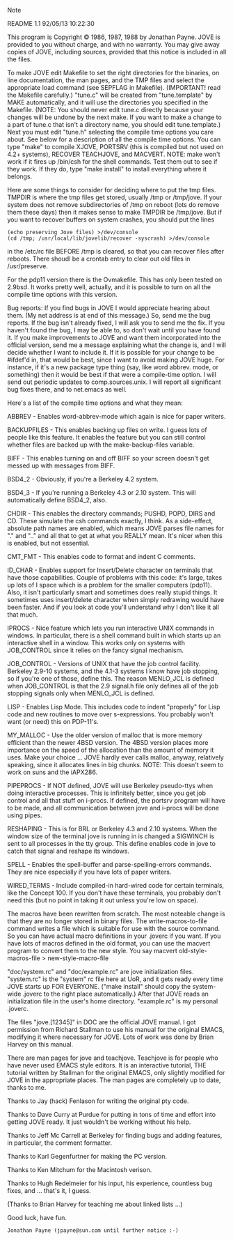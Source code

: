 > [!NOTE]
>
>	README	1.1	92/05/13 10:22:30
>
> This program is Copyright :copyright: 1986, 1987, 1988 by Jonathan Payne.  JOVE
> is provided to you without charge, and with no warranty.  You may give
> away copies of JOVE, including sources, provided that this notice is
> included in all the files.

To make JOVE edit Makefile to set the right directories for the binaries,
on line documentation, the man pages, and the TMP files and select the
appropriate load command (see SEPFLAG in Makefile).  (IMPORTANT! read the
Makefile carefully.)  "tune.c" will be created from "tune.template" by
MAKE automatically, and it will use the directories you specified in the
Makefile.  (NOTE:  You should never edit tune.c directly because your
changes will be undone by the next make.  If you want to make a change to
a part of tune.c that isn't a directory name, you should edit
tune.template.)  Next you must edit "tune.h" selecting the compile time
options you care about.  See below for a description of all the compile
time options.  You can type "make" to compile XJOVE, PORTSRV (this is
compiled but not used on 4.2+ systems), RECOVER TEACHJOVE, and
MACVERT.  NOTE:  make won't work if it fires up /bin/csh for the shell
commands.  Test them out to see if they work.  If they do, type "make
install" to install everything where it belongs.

Here are some things to consider for deciding where to put the tmp files.
TMPDIR is where the tmp files get stored, usually /tmp or /tmp/jove.  If
your system does not remove subdirectories of /tmp on reboot (lots do
remove them these days) then it makes sense to make TMPDIR be /tmp/jove.
But if you want to recover buffers on system crashes, you should put the
lines
```
(echo preserving Jove files) >/dev/console
(cd /tmp; /usr/local/lib/jovelib/recover -syscrash) >/dev/console
```
in the /etc/rc file BEFORE /tmp is cleared, so that you can recover
files after reboots. There shoudl be a crontab entry to clear out
old files in /usr/preserve.

For the pdp11 version there is the Ovmakefile.  This has only been tested
on 2.9bsd.  It works pretty well, actually, and it is possible to turn on
all the compile time options with this version.

Bug reports:  If you find bugs in JOVE I would appreciate hearing about
them.  (My net address is at end of this message.)  So, send me the bug
reports.  If the bug isn't already fixed, I will ask you to send me the
fix.  If you haven't found the bug, I may be able to, so don't wait until
you have found it.  If you make improvements to JOVE and want them
incorporated into the official version, send me a message explaining what
the change is, and I will decide whether I want to include it.  If it is
possible for your change to be #ifdef'd in, that would be best, since I
want to avoid making JOVE huge.  For instance, if it's a new package type
thing (say, like word abbrev. mode, or something) then it would be best
if that were a compile-time option.  I will send out periodic updates to
comp.sources.unix.  I will report all significant bug fixes there, and to
net.emacs as well.

Here's a list of the compile time options and what they mean:

ABBREV	   - Enables word-abbrev-mode which again is nice for paper writers.

BACKUPFILES - This enables backing up files on write.  I guess lots of
	      people like this feature.  It enables the feature but you
	      can still control whether files are backed up with the
	      make-backup-files variable.

BIFF	   - This enables turning on and off BIFF so your screen doesn't
	      get messed up with messages from BIFF.

BSD4_2     - Obviously, if you're a Berkeley 4.2 system.

BSD4_3	   - If you're running a Berkeley 4.3 or 2.10 system.
	     This will automatically define BSD4_2, also.

CHDIR	   - This enables the directory commands; PUSHD, POPD, DIRS and
	      CD.  These simulate the csh commands exactly, I think.  As
	      a side-effect, absolute path names are enabled, which means
	      JOVE parses file names for "." and ".." and all that to get
	      at what you REALLY mean.  It's nicer when this is enabled,
	      but not essential.

CMT_FMT	   - This enables code to format and indent C comments.

ID_CHAR	   - Enables support for Insert/Delete character on terminals
	     that have those capabilities.  Couple of problems with this code:
	     it's large, takes up lots of I space which is a problem for the
	     smaller computers (pdp11).  Also, it isn't particularly smart
	     and sometimes does really stupid things.  It sometimes uses
	     insert/delete character when simply redrawing would have been
	     faster.  And if you look at code you'll understand why I don't
	     like it all that much.

IPROCS	   - Nice feature which lets you run interactive UNIX commands in
	     windows.  In particular, there is a shell command built
	     in which starts up an interactive shell in a window.  This works
	     only on systems with JOB_CONTROL since it relies on the fancy
	     signal mechanism.

JOB_CONTROL - Versions of UNIX that have the job control facility.
	      Berkeley 2.9-10 systems, and the 4.1-3 systems I know have
	      job stopping, so if you're one of those, define
	      this.  The reason MENLO_JCL is defined when JOB_CONTROL
	      is that the 2.9 signal.h file only defines all of the job
	      stopping signals only when MENLO_JCL is defined.

LISP	   - Enables Lisp Mode.  This includes code to indent "properly"
	     for Lisp code and new routines to move over s-expressions.
	     You probably won't want (or need) this on PDP-11's.

MY_MALLOC  - Use the older version of malloc that is more memory efficient
	     than the newer 4BSD version.  The 4BSD version places more
	     importance on the speed of the allocation than the amount of
	     memory it uses.  Make your	choice ... JOVE hardly ever calls
	     malloc, anyway, relatively speaking, since it allocates
	     lines in big chunks.  NOTE: This doesn't seem to work on suns
	     and the iAPX286.

PIPEPROCS  - If NOT defined, JOVE will use Berkeley pseudo-ttys when
	     doing interactive processes.  This is infinitely better,
	     since you get job control and all that stuff on i-procs.
	     If defined, the portsrv program will have to be made, and
	     all communication between jove and i-procs will be done using
	     pipes.

RESHAPING  - This is for BRL or Berkeley 4.3 and 2.10 systems.  When the
	     window size of the terminal jove is running in is changed
	     a SIGWINCH is sent to all processes in the tty group.  This
	     define enables code in jove to catch that signal and reshape
	     its windows.

SPELL	   - Enables the spell-buffer and parse-spelling-errors commands.
	     They are nice especially if you have lots of paper writers.

WIRED_TERMS - Include compiled-in hard-wired code for certain terminals,
	     like the Concept 100.  If you don't have these terminals,
	     you probably don't need this (but no point in taking it
	     out unless you're low on space).

The macros have been rewritten from scratch.  The most noteable change is
that they are no longer stored in binary files.  The write-macros-to-file
command writes a file which is suitable for use with the source command.
So you can have actual macro definitions in your .joverc if you want.  If
you have lots of macros defined in the old format, you can use the
macvert program to convert them to the new style.  You say
	macvert old-style-macros-file > new-style-macro-file

"doc/system.rc" and "doc/example.rc" are jove initialization files.
"system.rc" is the "system" rc file here at UoR, and it gets ready every
time JOVE starts up FOR EVERYONE.  ("make install" should copy the
system-wide .joverc to the right place automatically.)  After that JOVE
reads an initialization file in the user's home directory.  "example.rc"
is my personal .joverc.

The files "jove.[12345]" in DOC are the official JOVE manual.  I got
permission from Richard Stallman to use his manual for the original EMACS,
modifying it where necessary for JOVE.  Lots of work was done by Brian
Harvey on this manual.

There are man pages for jove and teachjove.  Teachjove is for people who
have never used EMACS style editors.  It is an interactive tutorial, THE
tutorial written by Stallman for the original EMACS, only slightly
modified for JOVE in the appropriate places.  The man pages are
completely up to date, thanks to me.

Thanks to Jay (hack) Fenlason for writing the original pty code.

Thanks to Dave Curry at Purdue for putting in tons of time and effort
into getting JOVE ready.  It just wouldn't be working without his help.

Thanks to Jeff Mc Carrell at Berkeley for finding bugs and adding
features, in particular, the comment formatter.

Thanks to Karl Gegenfurtner for making the PC version.

Thanks to Ken Mitchum for the Macintosh verison.

Thanks to Hugh Redelmeier for his input, his experience, countless bug
fixes, and ... that's it, I guess.

(Thanks to Brian Harvey for teaching me about linked lists ...)

Good luck, have fun.

	Jonathan Payne (jpayne@sun.com until further notice :-)
